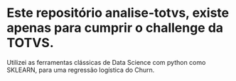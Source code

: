 # Este repositório analise-totvs, existe apenas para cumprir o challenge da TOTVS.

Utilizei as ferramentas clássicas de Data Science com python como SKLEARN, para uma regressão logística do Churn.
